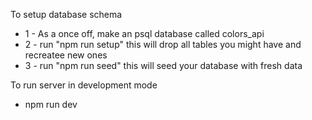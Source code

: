 
To setup database schema 
- 1 - As a once off, make an psql database called colors_api
- 2 - run "npm run setup" this will drop all tables you might have and recreatee new ones
- 3 - run "npm run seed" this will seed your database with fresh data

To run server in development mode
- npm run dev